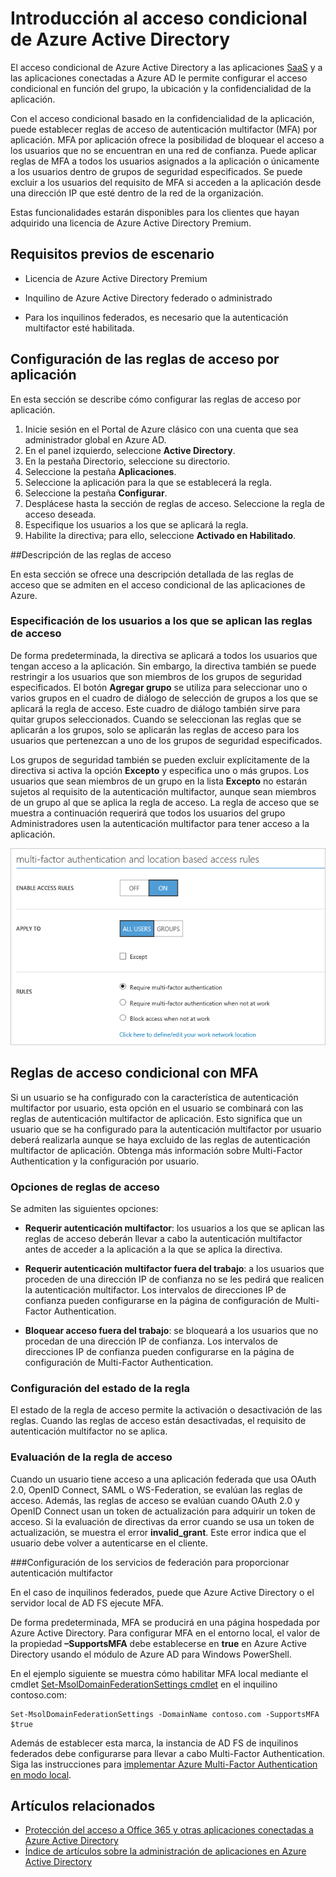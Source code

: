 <properties
	pageTitle="Acceso condicional de Azure a aplicaciones SaaS | Microsoft Azure"
	description="El acceso condicional en Azure AD permite la configuración de reglas de acceso de autenticación multifactor por aplicación y la capacidad de bloquear el acceso de los usuarios en una red que no es de confianza. "
	services="active-directory"
	documentationCenter=""
	authors="markusvi"
	manager="femila"
	editor=""/>

<tags
	ms.service="active-directory"
	ms.workload="identity"
	ms.tgt_pltfrm="na"
	ms.devlang="na"
	ms.topic="article"
	ms.date="09/14/2016"
	ms.author="markvi"/>

# Introducción al acceso condicional de Azure Active Directory

El acceso condicional de Azure Active Directory a las aplicaciones [SaaS](https://azure.microsoft.com/overview/what-is-saas/) y a las aplicaciones conectadas a Azure AD le permite configurar el acceso condicional en función del grupo, la ubicación y la confidencialidad de la aplicación.

Con el acceso condicional basado en la confidencialidad de la aplicación, puede establecer reglas de acceso de autenticación multifactor (MFA) por aplicación. MFA por aplicación ofrece la posibilidad de bloquear el acceso a los usuarios que no se encuentran en una red de confianza. Puede aplicar reglas de MFA a todos los usuarios asignados a la aplicación o únicamente a los usuarios dentro de grupos de seguridad especificados. Se puede excluir a los usuarios del requisito de MFA si acceden a la aplicación desde una dirección IP que esté dentro de la red de la organización.

Estas funcionalidades estarán disponibles para los clientes que hayan adquirido una licencia de Azure Active Directory Premium.

## Requisitos previos de escenario
* Licencia de Azure Active Directory Premium

* Inquilino de Azure Active Directory federado o administrado

* Para los inquilinos federados, es necesario que la autenticación multifactor esté habilitada.

## Configuración de las reglas de acceso por aplicación

En esta sección se describe cómo configurar las reglas de acceso por aplicación.

1. Inicie sesión en el Portal de Azure clásico con una cuenta que sea administrador global en Azure AD.
2. En el panel izquierdo, seleccione **Active Directory**.
3. En la pestaña Directorio, seleccione su directorio.
4. Seleccione la pestaña **Aplicaciones**.
5. Seleccione la aplicación para la que se establecerá la regla.
6. Seleccione la pestaña **Configurar**.
7. Desplácese hasta la sección de reglas de acceso. Seleccione la regla de acceso deseada.
8. Especifique los usuarios a los que se aplicará la regla.
9. Habilite la directiva; para ello, seleccione **Activado en Habilitado**.

##Descripción de las reglas de acceso

En esta sección se ofrece una descripción detallada de las reglas de acceso que se admiten en el acceso condicional de las aplicaciones de Azure.

### Especificación de los usuarios a los que se aplican las reglas de acceso

De forma predeterminada, la directiva se aplicará a todos los usuarios que tengan acceso a la aplicación. Sin embargo, la directiva también se puede restringir a los usuarios que son miembros de los grupos de seguridad especificados. El botón **Agregar grupo** se utiliza para seleccionar uno o varios grupos en el cuadro de diálogo de selección de grupos a los que se aplicará la regla de acceso. Este cuadro de diálogo también sirve para quitar grupos seleccionados. Cuando se seleccionan las reglas que se aplicarán a los grupos, solo se aplicarán las reglas de acceso para los usuarios que pertenezcan a uno de los grupos de seguridad especificados.

Los grupos de seguridad también se pueden excluir explícitamente de la directiva si activa la opción **Excepto** y especifica uno o más grupos. Los usuarios que sean miembros de un grupo en la lista **Excepto** no estarán sujetos al requisito de la autenticación multifactor, aunque sean miembros de un grupo al que se aplica la regla de acceso. La regla de acceso que se muestra a continuación requerirá que todos los usuarios del grupo Administradores usen la autenticación multifactor para tener acceso a la aplicación.

![Configuración de reglas de acceso condicional con MFA](./media/active-directory-conditional-access-azuread-connected-apps/conditionalaccess-saas-apps.png)

## Reglas de acceso condicional con MFA
Si un usuario se ha configurado con la característica de autenticación multifactor por usuario, esta opción en el usuario se combinará con las reglas de autenticación multifactor de aplicación. Esto significa que un usuario que se ha configurado para la autenticación multifactor por usuario deberá realizarla aunque se haya excluido de las reglas de autenticación multifactor de aplicación. Obtenga más información sobre Multi-Factor Authentication y la configuración por usuario.

### Opciones de reglas de acceso
Se admiten las siguientes opciones:

* **Requerir autenticación multifactor**: los usuarios a los que se aplican las reglas de acceso deberán llevar a cabo la autenticación multifactor antes de acceder a la aplicación a la que se aplica la directiva.

* **Requerir autenticación multifactor fuera del trabajo**: a los usuarios que proceden de una dirección IP de confianza no se les pedirá que realicen la autenticación multifactor. Los intervalos de direcciones IP de confianza pueden configurarse en la página de configuración de Multi-Factor Authentication.

* **Bloquear acceso fuera del trabajo**: se bloqueará a los usuarios que no procedan de una dirección IP de confianza. Los intervalos de direcciones IP de confianza pueden configurarse en la página de configuración de Multi-Factor Authentication.

### Configuración del estado de la regla
El estado de la regla de acceso permite la activación o desactivación de las reglas. Cuando las reglas de acceso están desactivadas, el requisito de autenticación multifactor no se aplica.

### Evaluación de la regla de acceso

Cuando un usuario tiene acceso a una aplicación federada que usa OAuth 2.0, OpenID Connect, SAML o WS-Federation, se evalúan las reglas de acceso. Además, las reglas de acceso se evalúan cuando OAuth 2.0 y OpenID Connect usan un token de actualización para adquirir un token de acceso. Si la evaluación de directivas da error cuando se usa un token de actualización, se muestra el error **invalid\_grant**. Este error indica que el usuario debe volver a autenticarse en el cliente.

###Configuración de los servicios de federación para proporcionar autenticación multifactor

En el caso de inquilinos federados, puede que Azure Active Directory o el servidor local de AD FS ejecute MFA.

De forma predeterminada, MFA se producirá en una página hospedada por Azure Active Directory. Para configurar MFA en el entorno local, el valor de la propiedad **–SupportsMFA** debe establecerse en **true** en Azure Active Directory usando el módulo de Azure AD para Windows PowerShell.

En el ejemplo siguiente se muestra cómo habilitar MFA local mediante el cmdlet [Set-MsolDomainFederationSettings cmdlet](https://msdn.microsoft.com/library/azure/dn194088.aspx) en el inquilino contoso.com:

    Set-MsolDomainFederationSettings -DomainName contoso.com -SupportsMFA $true

Además de establecer esta marca, la instancia de AD FS de inquilinos federados debe configurarse para llevar a cabo Multi-Factor Authentication. Siga las instrucciones para [implementar Azure Multi-Factor Authentication en modo local](../multi-factor-authentication/multi-factor-authentication-get-started-server.md).

## Artículos relacionados

- [Protección del acceso a Office 365 y otras aplicaciones conectadas a Azure Active Directory](active-directory-conditional-access.md)
- [Índice de artículos sobre la administración de aplicaciones en Azure Active Directory](active-directory-apps-index.md)

<!---HONumber=AcomDC_0914_2016-->